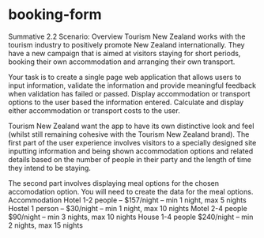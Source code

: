 # booking-form
Summative 2.2
Scenario: Overview
Tourism New Zealand works with the tourism industry to positively promote New Zealand internationally. They have a new campaign that is aimed at visitors staying for short periods, booking their own accommodation and arranging their own transport.

Your task is to create a single page web application that allows users to input information, validate the information and provide meaningful feedback when validation has failed or passed. Display accommodation or transport options to the user based the information entered. Calculate and display either accommodation or transport costs to the user.

Tourism New Zealand want the app to have its own distinctive look and feel (whilst still remaining cohesive with the Tourism New Zealand brand). The first part of the user experience involves visitors to a specially designed site inputting information and being shown accommodation options and related details based on the number of people in their party and the length of time they intend to be staying.

The second part involves displaying meal options for the chosen accomodation option. 
You will need to create the data for the meal options. Accommodation
Hotel 1-2 people – $157/night – min 1 night, max 5 nights
Hostel 1 person – $30/night – min 1 night, max 10 nights
Motel 2-4 people $90/night – min 3 nights, max 10 nights
House 1-4 people $240/night – min 2 nights, max 15 nights
